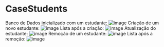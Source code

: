 # CaseStudents
Banco de Dados inicializado com um estudante:
![image](https://github.com/analiviamm/CaseStudents/assets/102258260/75a8f176-68be-425e-9ba4-d59f5a613cfd)
Criação de um novo estudante:
![image](https://github.com/analiviamm/CaseStudents/assets/102258260/831fcb1b-6746-4771-b5b4-fc23077b9e97)
Lista após a criação:
![image](https://github.com/analiviamm/CaseStudents/assets/102258260/09adeda9-541d-4d0c-8def-7e462f2a63b3)
Atualização do estudante:
![image](https://github.com/analiviamm/CaseStudents/assets/102258260/150ba841-c9ec-4fa1-bf93-f0369067aaa5)
Remoção de um estudante:
![image](https://github.com/analiviamm/CaseStudents/assets/102258260/e0207819-605a-4a99-9884-45b3bf94b926)
Lista após a remoção:
![image](https://github.com/analiviamm/CaseStudents/assets/102258260/bfa790f6-ad0b-4a9f-87e0-163219799665)

